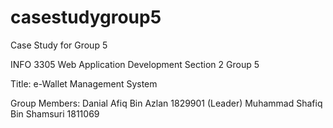 # casestudygroup5
Case Study for Group 5

INFO 3305 Web Application Development
Section 2
Group 5

Title: e-Wallet Management System

Group Members:
Danial Afiq Bin Azlan 1829901 (Leader)
Muhammad Shafiq Bin Shamsuri 1811069
